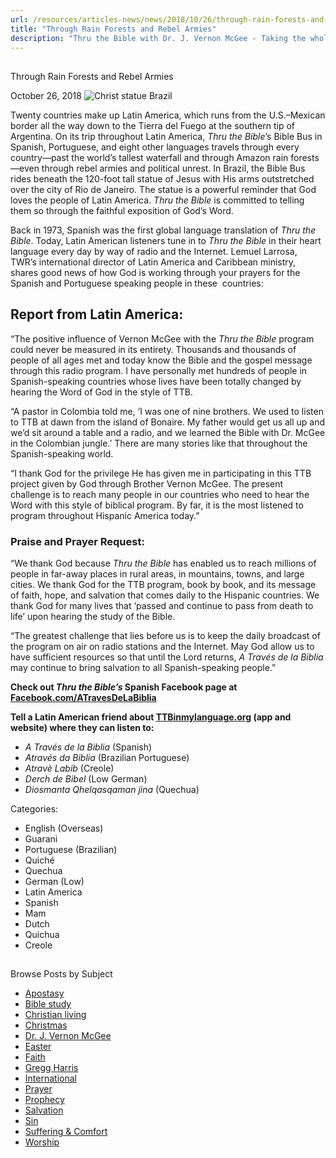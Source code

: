 ```yaml
---
url: /resources/articles-news/news/2018/10/26/through-rain-forests-and-rebel-armies
title: "Through Rain Forests and Rebel Armies"
description: "Thru the Bible with Dr. J. Vernon McGee - Taking the whole Word to the whole world"
---
```







## 
 Through Rain Forests and Rebel Armies


October 26, 2018
![Christ statue Brazil](https://ttb.org/images/default-source/Features-and-News/christ-statue-brazil.jpg?sfvrsn=83381e16_2 "Christ statue Brazil")




Twenty countries make up Latin America, which runs from the U.S.–Mexican border all the way down to the Tierra del Fuego at the southern tip of Argentina. On its trip throughout Latin America, *Thru the Bible*’s Bible Bus in Spanish, Portuguese, and eight other languages travels through every country—past the world’s tallest waterfall and through Amazon rain forests—even through rebel armies and political unrest. In Brazil, the Bible Bus rides beneath the 120-foot tall statue of Jesus with His arms outstretched over the city of Rio de Janeiro. The statue is a powerful reminder that God loves the people of Latin America. *Thru the Bible* is committed to telling them so through the faithful exposition of God’s Word. 


Back in 1973, Spanish was the first global language translation of *Thru the Bible*. Today, Latin American listeners tune in to *Thru the Bible* in their heart language every day by way of radio and the Internet. Lemuel Larrosa, TWR’s international director of Latin America and Caribbean ministry, shares good news of how God is working through your prayers for the Spanish and Portuguese speaking people in these  countries: 


## Report from Latin America:


“The positive influence of Vernon McGee with the *Thru the Bible* program could never be measured in its entirety. Thousands and thousands of people of all ages met and today know the Bible and the gospel message through this radio program. I have personally met hundreds of people in Spanish-speaking countries whose lives have been totally changed by hearing the Word of God in the style of TTB. 


“A pastor in Colombia told me, ‘I was one of nine brothers. We used to listen to TTB at dawn from the island of Bonaire. My father would get us all up and we’d sit around a table and a radio, and we learned the Bible with Dr. McGee in the Colombian jungle.’ There are many stories like that throughout the Spanish-speaking world. 


“I thank God for the privilege He has given me in participating in this TTB project given by God through Brother Vernon McGee. The present challenge is to reach many people in our countries who need to hear the Word with this style of biblical program. By far, it is the most listened to program throughout Hispanic America today.” 


### Praise and Prayer Request:


“We thank God because *Thru the Bible* has enabled us to reach millions of people in far-away places in rural areas, in mountains, towns, and large cities. We thank God for the TTB program, book by book, and its message of faith, hope, and salvation that comes daily to the Hispanic countries. We thank God for many lives that ‘passed and continue to pass from death to life’ upon hearing the study of the Bible. 


“The greatest challenge that lies before us is to keep the daily broadcast of the program on air on radio stations and the Internet. May God allow us to have sufficient resources so that until the Lord returns, *A Través de la Biblia* may continue to bring salvation to all Spanish-speaking people.”


**Check out *Thru the Bible’s* Spanish Facebook page at [Facebook.com/ATravesDeLaBiblia](http://www.Facebook.com/ATravesDeLaBiblia)**  

  

**Tell a Latin American friend about [TTBinmylanguage.org](http://www.TTBinmylanguage.org) (app and website) where they can listen to:** 
* *A Través de la Biblia* (Spanish)
* *Através da Biblia* (Brazilian Portuguese)
* *Atravè Labib* (Creole)
* *Derch de Bibel* (Low German)
* *Diosmanta Qhelqasqaman jina* (Quechua)



Categories: 


* English (Overseas)
* Guarani
* Portuguese (Brazilian)
* Quiché
* Quechua
* German (Low)
* Latin America
* Spanish
* Mam
* Dutch
* Quichua
* Creole









## 
 Browse Posts by Subject


* [Apostasy](/resources/articles-news/-in-tags/tags/Apostasy)
* [Bible study](/resources/articles-news/-in-tags/tags/Bible-study)
* [Christian living](/resources/articles-news/-in-tags/tags/Christian-living)
* [Christmas](/resources/articles-news/-in-tags/tags/Christmas)
* [Dr. J. Vernon McGee](/resources/articles-news/-in-tags/tags/Dr-J-Vernon-McGee)
* [Easter](/resources/articles-news/-in-tags/tags/easter)
* [Faith](/resources/articles-news/-in-tags/tags/Faith)
* [Gregg Harris](/resources/articles-news/-in-tags/tags/Gregg-Harris)
* [International](/resources/articles-news/-in-tags/tags/International)
* [Prayer](/resources/articles-news/-in-tags/tags/prayer)
* [Prophecy](/resources/articles-news/-in-tags/tags/Prophecy)
* [Salvation](/resources/articles-news/-in-tags/tags/Salvation)
* [Sin](/resources/articles-news/-in-tags/tags/sin)
* [Suffering & Comfort](/resources/articles-news/-in-tags/tags/Suffering-Comfort)
* [Worship](/resources/articles-news/-in-tags/tags/worship)







